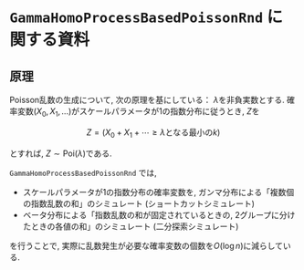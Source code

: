 # `GammaHomoProcessBasedPoissonRnd` に関する資料

## 原理

Poisson乱数の生成について, 次の原理を基にしている：
$\lambda$を非負実数とする.
確率変数$(X_0,X_1,...)$がスケールパラメータが1の指数分布に従うとき,
$Z$を

```math
Z = ( X_0 + X_1 + \cdots \ge \lambda \text{となる最小の} k)
```

とすれば, $Z\sim\mathrm{Poi}(\lambda)$である.

`GammaHomoProcessBasedPoissonRnd` では,

- スケールパラメータが1の指数分布の確率変数を,
ガンマ分布による「複数個の指数乱数の和」のシミュレート (ショートカットシミュレート)
- ベータ分布による「指数乱数の和が固定されているときの, 2グループに分けたときの各値の和」のシミュレート (二分探索シミュレート)

を行うことで,
実際に乱数発生が必要な確率変数の個数を$O(\log n)$に減らしている.

